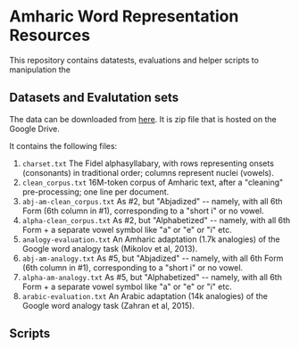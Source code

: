 # Amharic Word Representation Resources

This repository contains datatests, evaluations and helper scripts to manipulation the 

## Datasets and Evalutation sets
The data can be downloaded from [here](https://drive.google.com/file/d/1FTtDbWG5fmpsiAWS7w2lBm77-5jKWljH/view?usp=sharing). It is zip file that is hosted on the Google Drive. 

It contains the following files:

1. `charset.txt` The Fidel alphasyllabary, with rows representing onsets (consonants) in traditional order; columns represent nuclei (vowels).
2. `clean_corpus.txt` 16M-token corpus of Amharic text, after a "cleaning" pre-processing; one line per document.
3. `abj-am-clean_corpus.txt` As #2, but "Abjadized" -- namely, with all 6th Form (6th column in #1), corresponding to a "short i" or no vowel.
4. `alpha-clean_corpus.txt` As #2, but "Alphabetized" -- namely, with all 6th Form + a separate vowel symbol like "a" or "e" or "i" etc.
5. `analogy-evaluation.txt` An Amharic adaptation (1.7k analogies) of the Google word analogy task (Mikolov et al, 2013).
6. `abj-am-analogy.txt` As #5, but "Abjadized" -- namely, with all 6th Form (6th column in #1), corresponding to a "short i" or no vowel.
7. `alpha-am-analogy.txt` As #5, but "Alphabetized" -- namely, with all 6th Form + a separate vowel symbol like "a" or "e" or "i" etc.
8. `arabic-evaluation.txt` An Arabic adaptation (14k analogies) of the Google word analogy task (Zahran et al, 2015).

## Scripts

